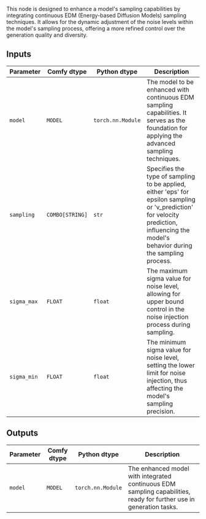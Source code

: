 
This node is designed to enhance a model's sampling capabilities by integrating continuous EDM (Energy-based Diffusion Models) sampling techniques. It allows for the dynamic adjustment of the noise levels within the model's sampling process, offering a more refined control over the generation quality and diversity.

## Inputs

| Parameter   | Comfy dtype | Python dtype        | Description |
|-------------|--------------|----------------------|-------------|
| `model`     | `MODEL`     | `torch.nn.Module`   | The model to be enhanced with continuous EDM sampling capabilities. It serves as the foundation for applying the advanced sampling techniques. |
| `sampling`  | `COMBO[STRING]` | `str`             | Specifies the type of sampling to be applied, either 'eps' for epsilon sampling or 'v_prediction' for velocity prediction, influencing the model's behavior during the sampling process. |
| `sigma_max` | `FLOAT`     | `float`             | The maximum sigma value for noise level, allowing for upper bound control in the noise injection process during sampling. |
| `sigma_min` | `FLOAT`     | `float`             | The minimum sigma value for noise level, setting the lower limit for noise injection, thus affecting the model's sampling precision. |

## Outputs

| Parameter | Comfy dtype | Python dtype        | Description |
|-----------|-------------|----------------------|-------------|
| `model`   | `MODEL`     | `torch.nn.Module`   | The enhanced model with integrated continuous EDM sampling capabilities, ready for further use in generation tasks. |
